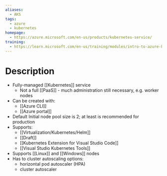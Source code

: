 ```yaml
---
aliases:
  - AKS
tags:
  - azure
  - kubernetes
homepage:
  - https://azure.microsoft.com/en-us/products/kubernetes-service/
training:
  - https://learn.microsoft.com/en-us/training/modules/intro-to-azure-kubernetes-service/
---
```

# Description
- Fully-managed [[Kubernetes]] service
	- Not a full [[PaaS]] - much administration still necessary, e.g. worker nodes
- Can be created with:
	- [[Azure CLI]]
	- [[Azure portal]]
- Default Initial node pool size is 2; at least is recommended for production
- Supports:
	- [[Virtualization/Kubernetes/Helm]]
	- [[Draft]]
	- [[Kubernetes Extension for Visual Studio Code]]
	- [[Visual Studio Kubernetes Tools]]
- Supports [[Linux]] and [[Windows]] nodes
- Has to cluster autoscaling options:
	- horizontal pod autoscaler (HPA)
	- cluster autoscaler